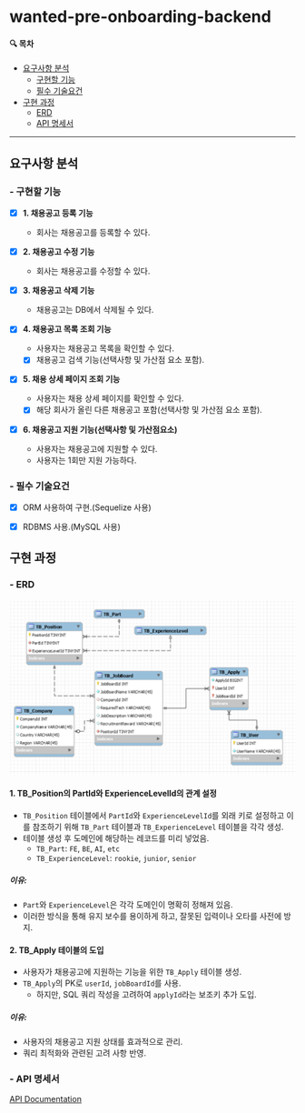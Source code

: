 # wanted-pre-onboarding-backend

#### 🔍 목차
- [요구사항 분석](#요구사항-분석)
  * [구현할 기능](#-구현할-기능)
  * [필수 기술요건](#-필수-기술요건)
- [구현 과정](#구현-과정)
  * [ERD](#-erd)
  * [API 명세서](#-api-명세서)

---

## 요구사항 분석

### - 구현할 기능

- [x] **1. 채용공고 등록 기능**
  - 회사는 채용공고를 등록할 수 있다.

- [x] **2. 채용공고 수정 기능**
  - 회사는 채용공고를 수정할 수 있다.

- [x] **3. 채용공고 삭제 기능**
  - 채용공고는 DB에서 삭제될 수 있다.

- [x] **4. 채용공고 목록 조회 기능**
  - 사용자는 채용공고 목록을 확인할 수 있다.
  - [x] 채용공고 검색 기능(선택사항 및 가산점 요소 포함).

- [x] **5. 채용 상세 페이지 조회 기능**
  - 사용자는 채용 상세 페이지를 확인할 수 있다.
  - [x] 해당 회사가 올린 다른 채용공고 포함(선택사항 및 가산점 요소 포함).

- [x] **6. 채용공고 지원 기능(선택사항 및 가산점요소)**
  - 사용자는 채용공고에 지원할 수 있다.
  - 사용자는 1회만 지원 가능하다.

### - 필수 기술요건
- [x] ORM 사용하여 구현.(Sequelize 사용)
- [x] RDBMS 사용.(MySQL 사용)


## 구현 과정
### - ERD

![ERD Image](ERD.png)

#### 1. TB_Position의 PartId와 ExperienceLevelId의 관계 설정

- `TB_Position` 테이블에서 `PartId`와 `ExperienceLevelId`를 외래 키로 설정하고 이를 참조하기 위해 `TB_Part` 테이블과 `TB_ExperienceLevel` 테이블을 각각 생성.
- 테이블 생성 후 도메인에 해당하는 레코드를 미리 넣었음.
  - `TB_Part`:  `FE`, `BE`, `AI`, `etc`
  - `TB_ExperienceLevel`: `rookie`, `junior`, `senior`

##### 이유:
- `Part`와 `ExperienceLevel`은 각각 도메인이 명확히 정해져 있음.
- 이러한 방식을 통해 유지 보수를 용이하게 하고, 잘못된 입력이나 오타를 사전에 방지.
  
#### 2. TB_Apply 테이블의 도입
- 사용자가 채용공고에 지원하는 기능을 위한 `TB_Apply` 테이블 생성.
- `TB_Apply`의 PK로 `userId`, `jobBoardId`를 사용.
  - 하지만, SQL 쿼리 작성을 고려하여 `applyId`라는 보조키 추가 도입.

##### 이유:
- 사용자의 채용공고 지원 상태를 효과적으로 관리.
- 쿼리 최적화와 관련된 고려 사항 반영.

### - API 명세서

[API Documentation](https://documenter.getpostman.com/view/25690003/2s9YR3dbDy)
